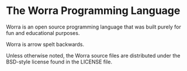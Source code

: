 # The Worra Programming Language

Worra is an open source programming language that was built purely for fun and educational purposes.

Worra is arrow spelt backwards.

Unless otherwise noted, the Worra source files are distributed under the
BSD-style license found in the LICENSE file.
